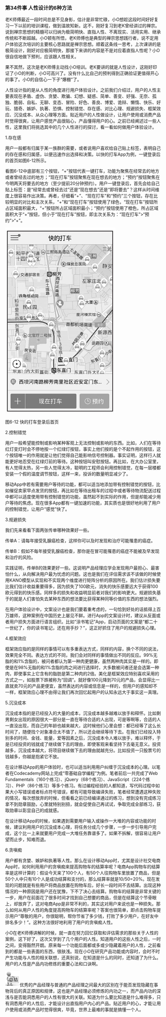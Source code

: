 ### 第34件事 人性设计的6种方法

老K师傅最近一段时间总是不见身影，估计是非常忙碌，小O想趁这段时间好好复习一下以前的培训课程，做到温故知新。这不，刚好复习到老K曾经讲过的禅宗。说到禅宗思想的精髓可以归纳为极简明快、直指人性、不离现实、活用实用、继承传统和不断超越。小O顿有所悟，老K师傅也是典型的禅宗思想践行者，说不定用户体验这次培训的主要核心思路就是禅宗思想。顺着这条线一思考，上次课讲的是极简设计，刚好对应极简明快，那接下来讲的内容是不是对应着直指人性呢？小O很自信地做下预判，应该跟人性相关。

果不其然，这次是老K师傅主动找小O培训。老K要讲的就是人性设计，这刚好印证了小O的判断，小O可高兴了。没有什么比自己的预判得到正确验证更值得开心的事了。小O的自信心一下子“爆棚”了。

人性设计指的是从人性的角度进行用户体验设计。之前我们介绍过，用户的人性主要表现在矛盾、虚伪、贪婪、欺骗、幻想、疑惑、简单、善变、好强、无奈、孤独、脆弱、自私、无聊、变态、冒险、好色、善良、博爱、诡辩、懒惰、快乐、好玩、猎奇、嫉妒、执著、恐惧、控制错觉、存在感、对比心理、规避损失、框架效应、沉没成本、从众心理等方面。贴近用户的人性做设计，让用户使用或消费产品时觉得很爽，让用户感觉产品很贴心，产品懂得用户的心。之前已经阐述过一些人性，这里我们将挑选其中的几个人性进行的探讨，看一看如何做用户体验设计。

1.存在感

用户一般都有归属于某一族群的需要，或者说用户喜欢给自己贴上标签，表明自己的存在感和归属感，以便迅速作出选择和决策。以快的打车App为例，一键登录后的首页如图6-12所示。

看图6-12中底部有三个按钮，“+”按钮代表一键打车，功能为聚焦在经常去的地方或者曾经去过的地方；“现在打车”按钮聚焦在现在想去的地方；“预约”按钮聚焦在今明两天将要去的地方（至少提前20分钟预约）。用户一键登录后，首先会给自己贴上标签：是“经常去或曾经去过”还是“现在想去”还是“即将要去”？这样从时间维度上很容易作出决策。再者，仔细看“+”、“现在打车”和“预约”三个按钮，存在比较明显的对比和主次关系，“+”和“现在打车”按钮使用了绿色，“现在打车”按钮所占区域面积最大，“+”按钮所占区域面积最小；“预约”按钮使用了橙色，所占区域面积大于“+”按钮，但小于“现在打车”按钮，即主次关系为：“现在打车”>“预约”>“+”。

![](images/image01648.jpeg)

图6-12 快的打车登录后首页

2.控制错觉

用户一般希望能控制或影响某种客观上无法控制或影响的东西。比如，人们在等待红灯变灯时会不停地按一个红绿灯按钮，事实上他们按的是个不起作用的按钮，这个按钮唯一的作用就是让他们觉得自己能影响信号控制器。事实证明，这样行人就能更好地忍受在红绿灯前的等待。这种按钮叫安慰按钮。再比如，在大办公室里，有人觉得太热，另一些人觉得太冷，聪明的工程师会利用控制错觉，在每一层楼都安装一个假的温度调节按钮，这样一来，投诉的数量明显减少了。

移动App中若有需要用户等待的功能，都可以适当地添加带有控制错觉的按钮，比如催促卖家早点发货的按钮，再比如在等待出租车的过程中或者等待物流配送过程中都可以适度使用带有控制错觉的功能，虽然起不到实际的作用，但是却能减少用户等待的焦虑。现在很多App都有一键加速的功能，其实质也是很好地利用了用户的控制错觉，让用户“感觉”快了。

3.规避损失

我们先来看看下面两张传单哪种效果好一些。

传单A：请每年接受乳腺癌检查，这样你可以及时发现和治疗可能罹患的癌症。

传单B：假如不每年接受乳腺癌检查，那你是在冒可能罹患的癌症不能被及早发现和治疗的风险。

实践证明，传单B的效果更好一些。这说明产品经理应学会发现用户最担心、最害怕什么，从向解决用户最为忧虑的问题。这也是我们在评估需求该不该做的时候使用KANO模型从实现和不实现两个维度进行矩阵分析的原因所在。我们估计损失要比我们估计收益重要得多，因为损失了100欧元，消失的快乐感要远大于获得100欧元得到的快乐感。同样多的损失和收益明显前者对我们的影响更大。规避损失基于的就是人们害怕失去某种东西的想法要比获得某种同等价值的东西的想法强烈。

在用户体验设计中，文案设计也是我们要着重考虑的，一句恰到好处的话抵得上百万雄师，这种案例在中国历史上屡见不鲜。进行App的文案设计时，建议从反面或者用户损失方面进行语言组织。比如“涂书笔记”App，启动页面的文案是“都二十一世纪了，你的读书笔记，还在用手抄？”，这正好抓住了用户的规避损失心理。

4.框架效应

框架效应指的是同样的事情可以有多重表达方式，同样的内容，换个不同的说法，效果完全不同。表达方式的不同，我们会对同样的事情做出不同的反应。99%无脂的和1%含脂的，被问者都认为第一种肉更健康，虽然两种肉其实是一样的。即使是在98%无脂的和1%含脂的肉之间进行选择时，大多数被问者还是会选第一种肉，即使事实上它含有的脂肪是第二种肉的2倍。美化是框架效应特别喜欢采用的方式之一，如股票下跌被称为“回调”。就好像100元降到70元的产品，会显得比一直就卖70元的产品更便宜，虽然表达的内容或信息是一样的，但用户的感知却不一样，框架效应心理不由得让我们再次回忆起用户的认知永远大于事实这一真理。

5.沉没成本

沉没成本指的是已经投入的大量的成本，沉没成本越多越难以放手和释怀。比如剩男剩女出现的原因很大一部分是一直在等待合适的人出现，可是等啊等，合适的人一直没出现，而自己的年龄也越来越大，这时候他们心里会想：都已经等了这么长时间了，随便找个对象凑合太不值了，所以还会继续等待下去。在我们已经投入特别多的时间、金钱、能量，爱等因素之后，沉没成本令人难以放手，难以释怀，于是已经投资的钱就成了继续做下去的理由，即使客观来看坚持下去毫无意义。投资越多，沉没成本越大，将项目继续做下去的理由就越充分。比如投资一只股票亏的钱越多，你越是抱紧它不放。

在设计移动App的用户体验时，也可以适当利用用户纠缠于沉没成本的心理。以笔者在Codecademy网站上完成“零基础自学编程”为例。笔者前后一共完成了Web Fundamentals（160个练习）、jQuery（68个练习）、JavaScript（224个练习）、PHP（86个练习）等多个练习。有过编程经验的人都知道，写代码过程中如果大小写错误或者标点符号错误，都有可能导致编译失败，笔者经常遭遇这种失败的情况，每次想放弃的时候，但看看之前已经编译通过的练习，想到没有完成练习拿不到勋章鼓励，心里就特别别扭，就会促使自己再试试，争取完成全部练习，获取勋章以彰显自己的成就感。

在设计移动App的时候，如果遇到需要用户输入或操作一大堆的内容或功能的时候，建议利用用户的沉没成本心理，将任务分成几个步骤，一步一步引导用户完成，这个比一上来就要用户完成一大堆任务靠谱多了。如果不拆解，很容易让用户望而止步，知难而退。

6.贪嗔痴

用户都有贪婪、嫉妒和执著等人性。那么在设计移动App时，尤其是设计社交电商App时，如何利用用户的贪嗔痴来提高购物车的结算率呢？电商App购物车的结算率是这样计算的：假设今天来了100个人，有50个人往购物车里放置了商品，但是50个人中只有10个人是成功结算和支付的，那么结算率就是10/50=20%。现在发现的问题就是有些用户将商品放置在购物车后，好长一段时间不去结算。出现这种情况的一种原因是用户还在犹豫，下不了决心去结算。购物车的结算是非常关键的一步，用户在前面花了很多时间才找到自己想要的商品，但是在结算这个节骨眼上，却放弃了，这对电商App是非常不利的，其实这对用户来说也是一种损失。那么如何从用户人性的角度提高购物车的结算率呢？答案也很简单，即点击购物车提示用户“尊敬的用户，你很聪明，帮你节省了多少钱，打败了多少用户，在好友中排名多少！”。这种方法很好地利用了用户的贪嗔痴人性。

小O在老K师傅讲解的时候，就一直在努力回忆获取和评估需求的那些关于人性的案例，这下好了，这次又学到了几个用户的人性。知道用户的这些人性之后，一时之间，变得豁然开朗。原来每一个功能后面都或多或少隐藏着用户的人性，之前看到的都是一些表面的东西，很肤浅。现在小O在研究产品功能或内容时，会时不时产生功能与人性的相关联想，还真别说，在知道是什么的同时，还知道了为什么。用户的人性是产品内功修炼的重要心法和口诀啊。

![](images/image01649.jpeg)优秀的产品经理与普通的产品经理之间最大的区别在于能否发现隐藏在事物背后的真正原因和规律，这也是产品经理必须修炼的内功之一，而产品内功的深浅与是否能洞悉用户的人性有很大的关联。知道为什么要比知道是什么难得多，只有洞悉用户的人性后，才能设计出直指用户内心的产品。贴近用户的心，才能让用户使用或消费产品时觉得很爽，毕竟，世界上最难的事就是搞懂一个人。
